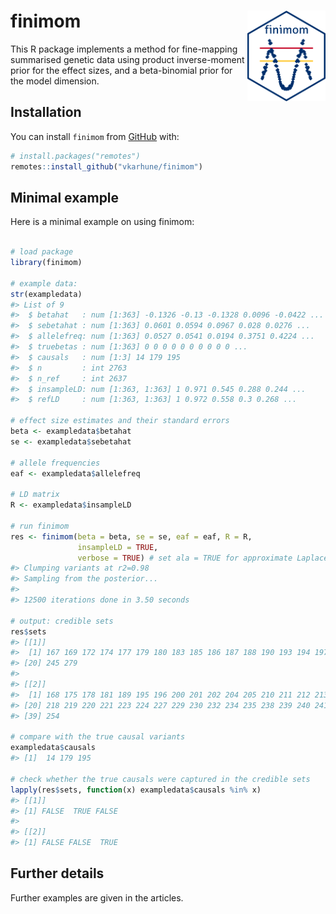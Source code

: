 
<!-- README.md is generated from README.Rmd. Please edit that file -->
<!-- remember to knit this separately with devtools::build_readme() -->

# finimom <img src="man/figures/finimom.png" align="right" width="125"/>

<!-- badges: start -->
<!-- badges: end -->

This R package implements a method for fine-mapping summarised genetic
data using product inverse-moment prior for the effect sizes, and a
beta-binomial prior for the model dimension.

## Installation

You can install `finimom` from [GitHub](https://github.com/) with:

``` r
# install.packages("remotes")
remotes::install_github("vkarhune/finimom")
```

## Minimal example

Here is a minimal example on using finimom:

``` r

# load package
library(finimom)

# example data:
str(exampledata)
#> List of 9
#>  $ betahat   : num [1:363] -0.1326 -0.13 -0.1328 0.0096 -0.0422 ...
#>  $ sebetahat : num [1:363] 0.0601 0.0594 0.0967 0.028 0.0276 ...
#>  $ allelefreq: num [1:363] 0.0527 0.0541 0.0194 0.3751 0.4224 ...
#>  $ truebetas : num [1:363] 0 0 0 0 0 0 0 0 0 0 ...
#>  $ causals   : num [1:3] 14 179 195
#>  $ n         : int 2763
#>  $ n_ref     : int 2637
#>  $ insampleLD: num [1:363, 1:363] 1 0.971 0.545 0.288 0.244 ...
#>  $ refLD     : num [1:363, 1:363] 1 0.972 0.558 0.3 0.268 ...

# effect size estimates and their standard errors
beta <- exampledata$betahat
se <- exampledata$sebetahat

# allele frequencies
eaf <- exampledata$allelefreq

# LD matrix
R <- exampledata$insampleLD

# run finimom
res <- finimom(beta = beta, se = se, eaf = eaf, R = R,
               insampleLD = TRUE,
               verbose = TRUE) # set ala = TRUE for approximate Laplace
#> Clumping variants at r2=0.98
#> Sampling from the posterior...
#> 
#> 12500 iterations done in 3.50 seconds

# output: credible sets
res$sets
#> [[1]]
#>  [1] 167 169 172 174 177 179 180 183 185 186 187 188 190 193 194 197 206 208 209
#> [20] 245 279
#> 
#> [[2]]
#>  [1] 168 175 178 181 189 195 196 200 201 202 204 205 210 211 212 213 214 215 216
#> [20] 218 219 220 221 223 224 227 229 230 232 234 235 238 239 240 241 242 248 251
#> [39] 254

# compare with the true causal variants
exampledata$causals
#> [1]  14 179 195

# check whether the true causals were captured in the credible sets
lapply(res$sets, function(x) exampledata$causals %in% x)
#> [[1]]
#> [1] FALSE  TRUE FALSE
#> 
#> [[2]]
#> [1] FALSE FALSE  TRUE
```

## Further details

Further examples are given in the articles.
